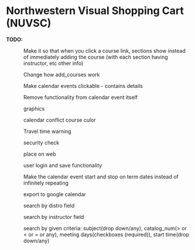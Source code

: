 # Northwestern Visual Shopping Cart (NUVSC)

<b>TODO:</b>

<ol>
<ul>Make it so that when you click a course link, sections show instead of immediately adding the course (with each section having instructor, etc other info)</ul>
<ul>Change how add_courses work</ul>
<ul>Make calendar events clickable - contains details</ul>
<ul>Remove functionality from calendar event itself</ul>
<ul>graphics</ul>
<ul>calendar conflict course culor</ul>
<ul>Travel time warning</ul>
<ul>security check</ul>
<ul>place on web</ul>
<ul>user login and save functionality</ul>
<ul>Make the calendar event start and stop on term dates instead of infinitely repeating</ul>
<ul>export to google calendar</ul>
<ul>search by distro field</ul>
<ul>search by instructor field</ul>
<ul>search by given criteria: subject(drop down/any), catalog_num(> or < or = or any), meeting days(checkboxes (required)), start time(drop down/any)</ul>
</ol>
